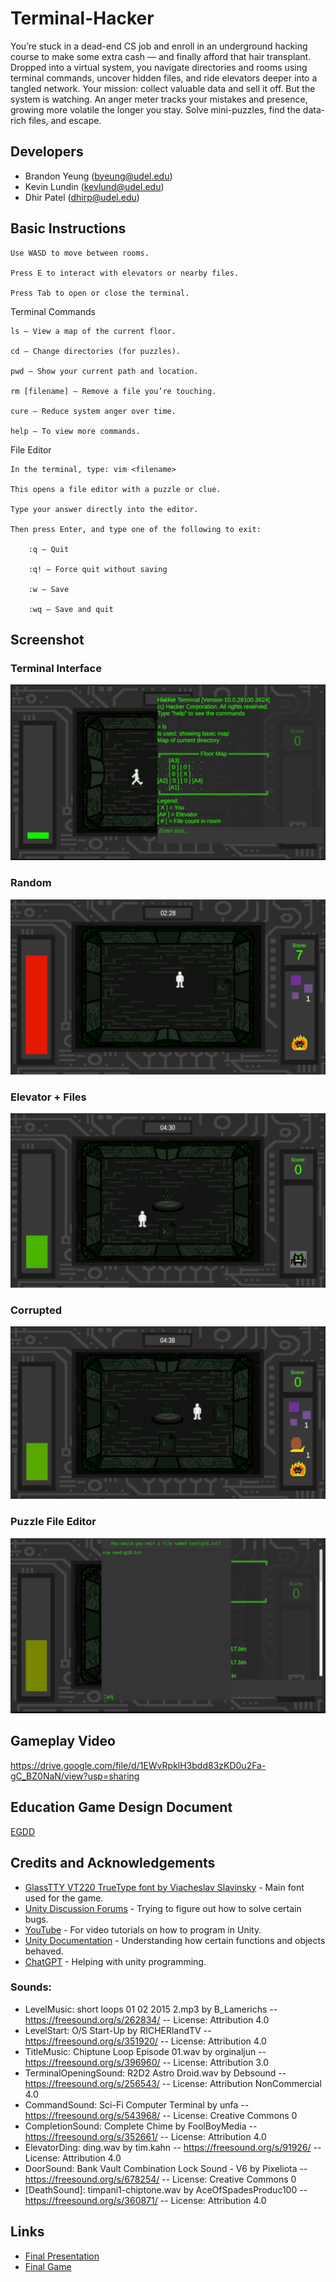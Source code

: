 # Terminal-Hacker
You’re stuck in a dead-end CS job and enroll in an underground hacking course to make some extra cash — and finally afford that hair transplant. Dropped into a virtual system, you navigate directories and rooms using terminal commands, uncover hidden files, and ride elevators deeper into a tangled network. Your mission: collect valuable data and sell it off. But the system is watching. An anger meter tracks your mistakes and presence, growing more volatile the longer you stay. Solve mini-puzzles, find the data-rich files, and escape.

## Developers
- Brandon Yeung (byeung@udel.edu)
- Kevin Lundin (kevlund@udel.edu)
- Dhir Patel (dhirp@udel.edu)

## Basic Instructions
    Use WASD to move between rooms.
    
    Press E to interact with elevators or nearby files.
    
    Press Tab to open or close the terminal.

  Terminal Commands

    ls – View a map of the current floor.

    cd – Change directories (for puzzles).

    pwd – Show your current path and location.

    rm [filename] – Remove a file you’re touching.

    cure – Reduce system anger over time.

    help – To view more commands.
    
  File Editor

    In the terminal, type: vim <filename>

    This opens a file editor with a puzzle or clue.

    Type your answer directly into the editor.

    Then press Enter, and type one of the following to exit:

        :q – Quit

        :q! – Force quit without saving

        :w – Save

        :wq – Save and quit
        
## Screenshot
### Terminal Interface
![Ls command](Assets/doc/Ls%20command.png)

### Random 
![7 files](Assets/doc/7%20files.png)

### Elevator + Files
![A file](Assets/doc/A%20file.png)

### Corrupted
![corrupted](Assets/doc/corrupted%20.png)

### Puzzle File Editor
![puzzle](Assets/doc/puzzle.png)

## Gameplay Video

https://drive.google.com/file/d/1EWvRpklH3bdd83zKD0u2Fa-gC_BZ0NaN/view?usp=sharing

## Education Game Design Document
[EGDD](https://github.com/BYeungCoding/Terminal-Hacker/blob/main/docs/egdd.md)
## Credits and Acknowledgements
- [GlassTTY VT220 TrueType font by Viacheslav Slavinsky](https://github.com/svofski/glasstty?tab=readme-ov-file) - Main font used for the game.
- [Unity Discussion Forums](https://discussions.unity.com/) - Trying to figure out how to solve certain bugs.
- [YouTube](https://www.youtube.com/) - For video tutorials on how to program in Unity.
- [Unity Documentation](https://docs.unity3d.com/) - Understanding how certain functions and objects behaved.
- [ChatGPT](https://chatgpt.com/) - Helping with unity programming.
### Sounds:
- LevelMusic: short loops 01 02 2015 2.mp3 by B_Lamerichs -- https://freesound.org/s/262834/ -- License: Attribution 4.0
- LevelStart: O/S Start-Up by RICHERlandTV -- https://freesound.org/s/351920/ -- License: Attribution 4.0
- TitleMusic: Chiptune Loop Episode 01.wav by orginaljun -- https://freesound.org/s/396960/ -- License: Attribution 3.0
- TerminalOpeningSound: R2D2 Astro Droid.wav by Debsound -- https://freesound.org/s/256543/ -- License: Attribution NonCommercial 4.0
- CommandSound: Sci-Fi Computer Terminal by unfa -- https://freesound.org/s/543968/ -- License: Creative Commons 0
- CompletionSound: Complete Chime by FoolBoyMedia -- https://freesound.org/s/352661/ -- License: Attribution 4.0
- ElevatorDing: ding.wav by tim.kahn -- https://freesound.org/s/91926/ -- License: Attribution 4.0
- DoorSound: Bank Vault Combination Lock Sound - V6 by Pixeliota -- https://freesound.org/s/678254/ -- License: Creative Commons 0
- [DeathSound]: timpani1-chiptone.wav by AceOfSpadesProduc100 -- https://freesound.org/s/360871/ -- License: Attribution 4.0
## Links
- [Final Presentation](https://docs.google.com/presentation/d/19pR3rh5XPmJCTEBRRS_7SYO7ZA9C3zm_sTHSZbCUGOk/edit?usp=sharing)
- [Final Game](https://byeungcoding.github.io/Terminal-Hacker/)
